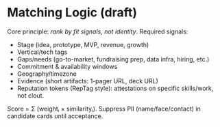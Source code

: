 ﻿# Matching Logic (draft)

Core principle: *rank by fit signals, not identity*. Required signals:
- Stage (idea, prototype, MVP, revenue, growth)
- Vertical/tech tags
- Gaps/needs (go-to-market, fundraising prep, data infra, hiring, etc.)
- Commitment & availability windows
- Geography/timezone
- Evidence (short artifacts: 1-pager URL, deck URL)
- Reputation tokens (RepTag style): attestations on specific skills/work, not clout.

Score = Σ (weightᵢ × similarityᵢ). Suppress PII (name/face/contact) in candidate cards until acceptance.

